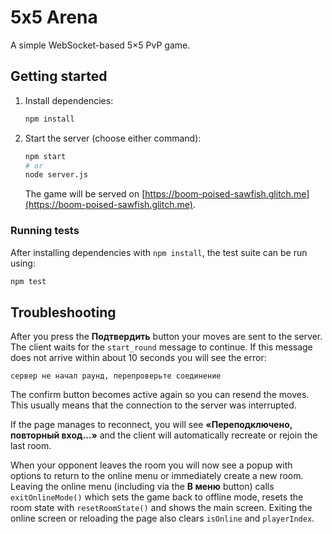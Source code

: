 # 5x5 Arena

A simple WebSocket-based 5×5 PvP game.

## Getting started

1. Install dependencies:

   ```bash
   npm install
   ```

2. Start the server (choose either command):

   ```bash
   npm start
   # or
   node server.js
   ```

   The game will be served on [https://boom-poised-sawfish.glitch.me](https://boom-poised-sawfish.glitch.me).

### Running tests

After installing dependencies with `npm install`, the test suite can be run using:

```bash
npm test
```

## Troubleshooting

After you press the **Подтвердить** button your moves are sent to the server. The client waits for the `start_round` message to continue. If this message does not arrive within about 10 seconds you will see the error:

```
сервер не начал раунд, перепроверьте соединение
```

The confirm button becomes active again so you can resend the moves. This usually means that the connection to the server was interrupted.

If the page manages to reconnect, you will see **«Переподключено, повторный вход…»** and the client will automatically recreate or rejoin the last room.

When your opponent leaves the room you will now see a popup with options to return to the online menu or immediately create a new room. Leaving the online menu (including via the **В меню** button) calls `exitOnlineMode()` which sets the game back to offline mode, resets the room state with `resetRoomState()` and shows the main screen. Exiting the online screen or reloading the page also clears `isOnline` and `playerIndex`.
